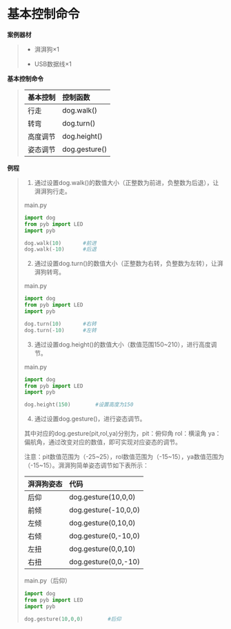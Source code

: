 # 基本控制命令

**案例器材**

>* 湃湃狗×1
>
>* USB数据线×1
>

**基本控制命令**

>| 基本控制 | 控制函数      |
>| :------- | :------------ |
>| 行走     | dog.walk()    |
>| 转弯     | dog.turn()    |
>| 高度调节 | dog.height()  |
>| 姿态调节 | dog.gesture() |
>

**例程**

>1. 通过设置dog.walk()的数值大小（正整数为前进，负整数为后退），让湃湃狗行走。
>
>main.py
>
>```python
>import dog
>from pyb import LED
>import pyb
>
>dog.walk(10)		#前进
>dog.walk(-10)		#后退
>```
>
>2. 通过设置dog.turn()的数值大小（正整数为右转，负整数为左转），让湃湃狗转弯。
>
>main.py
>
>```python
>import dog
>from pyb import LED
>import pyb
>
>dog.turn(10)		#右转
>dog.turn(-10)		#左转
>```
>3. 通过设置dog.height()的数值大小（数值范围150~210），进行高度调节。
>
>main.py
>```python
>import dog
>from pyb import LED
>import pyb
>
>dog.height(150)		#设置高度为150
>```
>4. 通过设置dog.gesture()，进行姿态调节。
>
>  其中对应的dog.gesture(pit,rol,ya)分别为，pit：俯仰角 rol：横滚角 ya：偏航角，通过改变对应的数值，即可实现对应姿态的调节。
>
>  注意：pit数值范围为（-25~25），rol数值范围为（-15~15），ya数值范围为（-15~15）。湃湃狗简单姿态调节如下表所示：
>
>| 湃湃狗姿态 | 代码                 |
>| :--------- | :------------------- |
>| 后仰       | dog.gesture(10,0,0)  |
>| 前倾       | dog.gesture(-10,0,0) |
>| 左倾       | dog.gesture(0,10,0)  |
>| 右倾       | dog.gesture(0,-10,0) |
>| 左扭       | dog.gesture(0,0,10)  |
>| 右扭       | dog.gesture(0,0,-10) |
>
>main.py（后仰）
>
>```python
>import dog
>from pyb import LED
>import pyb
>
>dog.gesture(10,0,0)		#后仰
>```